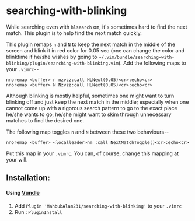 # searching-with-blinking

While searching even with `hlsearch` on, it's sometimes hard to find the next match. This plugin is to help find the next match quickly.

This plugin remaps `n` and `N` to keep the next match in the middle of the screen and blink it in red color for 0.05 sec (one can change the color and blinktime if he/she wishes by going to `~/.vim/bundle/searching-with-blinking/plugin/searching-with-blinking.vim`).
Add the following maps to your `.vimrc`--

    nnoremap <buffer> n nzvzz:call HLNext(0.05)<cr>:echo<cr>
    nnoremap <buffer> N Nzvzz:call HLNext(0.05)<cr>:echo<cr>

Although blinking is mostly helpful, sometimes one might want to turn blinking off and just keep the next match in the middle; especially when one cannot come up with a rigorous search pattern to go to the exact place he/she wants to go, he/she might want to skim through unnecessary matches to find the desired one.

The following map toggles `n` and `N` between these two behaviours--

    nnoremap <buffer> <localleader>nm :call NextMatchToggle()<cr>:echo<cr>
Put this map in your `.vimrc`. You can, of course, change this mapping at your will.

## Installation:

#### Using [Vundle](https://github.com/VundleVim/Vundle.vim)

1. Add `Plugin 'MahbubAlam231/searching-with-blinking'` to your `.vimrc`
2. Run `:PluginInstall`
